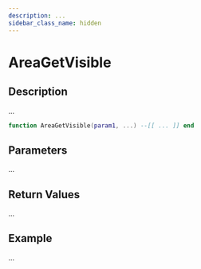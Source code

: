 ```yaml
---
description: ...
sidebar_class_name: hidden
---
```


# AreaGetVisible

## Description

...

```lua
function AreaGetVisible(param1, ...) --[[ ... ]] end
```

## Parameters

...

## Return Values

...

## Example

...

